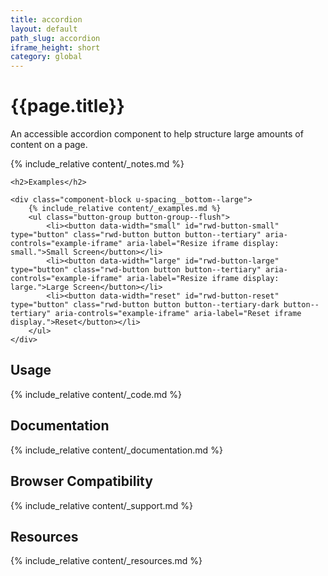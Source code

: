 ```yaml
---
title: accordion
layout: default
path_slug: accordion
iframe_height: short
category: global
---
```


<div class="u-align-center--small">
	<h1>{{page.title}}</h1>
	<p class="u-lighten u-spacing__bottom--large">
		An accessible accordion component to help structure large amounts of
		content on a page.
	</p>
</div>

{% include_relative content/_notes.md %}

<div class="u-spacing__top--large">

	<h2>Examples</h2>

	<div class="component-block u-spacing__bottom--large">
		{% include_relative content/_examples.md %}
		<ul class="button-group button-group--flush">
			<li><button data-width="small" id="rwd-button-small" type="button" class="rwd-button button button--tertiary" aria-controls="example-iframe" aria-label="Resize iframe display: small.">Small Screen</button></li>
			<li><button data-width="large" id="rwd-button-large" type="button" class="rwd-button button button--tertiary" aria-controls="example-iframe" aria-label="Resize iframe display: large.">Large Screen</button></li>
			<li><button data-width="reset" id="rwd-button-reset" type="button" class="rwd-button button button--tertiary-dark button--tertiary" aria-controls="example-iframe" aria-label="Reset iframe display.">Reset</button></li>
		</ul>
	</div>
</div>

## Usage
<div class="component-block u-spacing__bottom--large">
	{% include_relative content/_code.md %}
</div>

## Documentation
<div class="component-block u-spacing__bottom--large">
	{% include_relative content/_documentation.md %}
</div>

## Browser Compatibility
<div class="component-block u-spacing__bottom--large">
	{% include_relative content/_support.md %}
</div>

## Resources
<div class="component-block u-spacing__bottom--large">
	{% include_relative content/_resources.md %}
</div>
